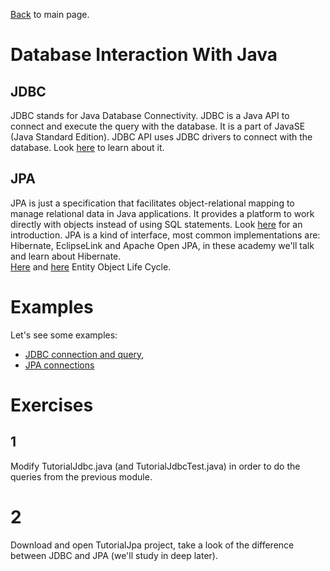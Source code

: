 
[Back](../README.md) to main page.

# Database Interaction With Java

## JDBC

JDBC stands for Java Database Connectivity. JDBC is a Java API to connect and execute the query with the database. It is a part of JavaSE (Java Standard Edition). JDBC API uses JDBC drivers to connect with the database.
Look [here](https://www.javatpoint.com/java-jdbc) to learn about it.

## JPA

JPA is just a specification that facilitates object-relational mapping to manage relational data in Java applications. It provides a platform to work directly with objects instead of using SQL statements.
Look [here](https://www.javatpoint.com/jpa-tutorial) for an introduction.
JPA is a kind of interface, most common implementations are: Hibernate, EclipseLink and Apache Open JPA, in these academy we'll talk and learn about Hibernate. <br/>
[Here](https://www.objectdb.com/java/jpa/persistence/managed) and [here](https://jstobigdata.com/jpa/different-states-of-an-object-in-jpa/) Entity Object Life Cycle.<br/>

# Examples

Let's see some examples:

- [JDBC connection and query](src/main/java/TutorialJdbc.java),
- [JPA connections](src/test/java/test/StreamsTest.java)

# Exercises 

## 1 
Modify TutorialJdbc.java (and TutorialJdbcTest.java) in order to do the queries from the previous module.

# 2
Download and open TutorialJpa project, take a look of the difference between JDBC and JPA (we'll study in deep later).
